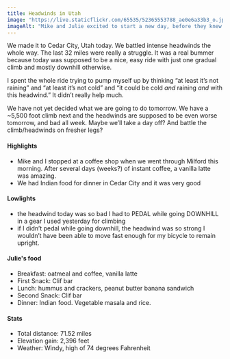 ```yaml
---
title: Headwinds in Utah
image: "https://live.staticflickr.com/65535/52365553788_ae0e6a33b3_o.jpg"
imageAlt: "Mike and Julie excited to start a new day, before they knew about the headwinds waiting for them"
---
```

We made it to Cedar City, Utah today. We battled intense headwinds the whole way. The last 32 miles were really a struggle. It was a real bummer because today was supposed to be a nice, easy ride with just one gradual climb and mostly downhill otherwise. 

I spent the whole ride trying to pump myself up by thinking “at least it’s not raining” and “at least it’s not cold” and “it could be cold _and_ raining _and_ with this headwind.” It didn’t really help much. 

We have not yet decided what we are going to do tomorrow. We have a ~5,500 foot climb next and the headwinds are supposed to be even worse tomorrow, and bad all week. Maybe we’ll take a day off? And battle the climb/headwinds on fresher legs? 

#### Highlights
- Mike and I stopped at a coffee shop when we went through Milford this morning. After several days (weeks?) of instant coffee, a vanilla latte was amazing. 
- We had Indian food for dinner in Cedar City and it was very good 

#### Lowlights
- the headwind today was so bad I had to PEDAL while going DOWNHILL in a gear I used yesterday for climbing
- if I didn’t pedal while going downhill, the headwind was so strong I wouldn’t have been able to move fast enough for my bicycle to remain upright. 

#### Julie's food
- Breakfast: oatmeal and coffee, vanilla latte 
- First Snack: Clif bar
- Lunch: hummus and crackers, peanut butter banana sandwich
- Second Snack: Clif bar
- Dinner: Indian food. Vegetable masala and rice. 

#### Stats
- Total distance: 71.52 miles
- Elevation gain: 2,396 feet
- Weather: Windy, high of 74 degrees Fahrenheit
